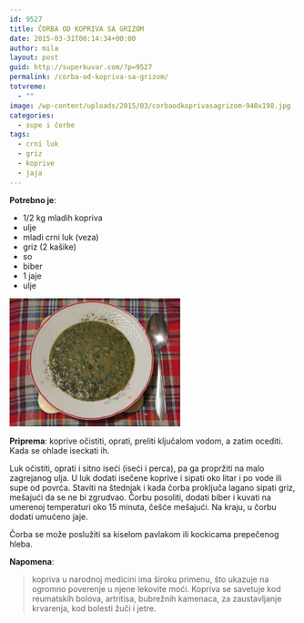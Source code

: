 ```yaml
---
id: 9527
title: ČORBA OD KOPRIVA SA GRIZOM
date: 2015-03-31T06:14:34+00:00
author: mila
layout: post
guid: http://superkuvar.com/?p=9527
permalink: /corba-od-kopriva-sa-grizom/
totvreme:
  - ""
image: /wp-content/uploads/2015/03/corbaodkoprivasagrizom-940x198.jpg
categories:
  - supe i čorbe
tags:
  - crni luk
  - griz
  - koprive
  - jaja
---
```

**Potrebno je**:  
* 1/2 kg mladih kopriva  
* ulje  
* mladi crni luk (veza)  
* griz (2 kašike)  
* so  
* biber  
* 1 jaje  
* ulje

[<img class="alignnone size-medium wp-image-9576" src="/wp-content/uploads/2015/03/corbaodkoprivasagrizom-1024x768.jpg" alt="corbaodkoprivasagrizom" width="300" height="225" />](/wp-content/uploads/2015/03/corbaodkoprivasagrizom-e1430746814102.jpg)

**Priprema**: koprive očistiti, oprati, preliti ključalom vodom, a zatim ocediti. Kada se ohlade iseckati ih.

Luk očistiti, oprati i sitno iseći (iseći i perca), pa ga propržiti na malo zagrejanog ulja. U luk dodati isečene koprive i sipati oko litar i po vode ili supe od povrća. Staviti na štednjak i kada čorba proključa lagano sipati griz, mešajući da se ne bi zgrudvao. Čorbu posoliti, dodati biber i kuvati na umerenoj temperaturi oko 15 minuta, češće mešajući. Na kraju, u čorbu dodati umućeno jaje.

Čorba se može poslužiti sa kiselom pavlakom ili kockicama prepečenog hleba.

**Napomena**: 
> kopriva u narodnoj medicini ima široku primenu, što ukazuje na ogromno poverenje u njene lekovite moći. Kopriva se savetuje kod reumatskih bolova, artritisa, bubrežnih kamenaca, za zaustavljanje krvarenja, kod bolesti žuči i jetre.